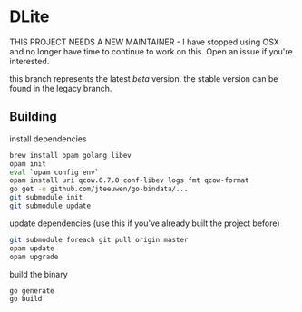 # DLite

THIS PROJECT NEEDS A NEW MAINTAINER - I have stopped using OSX and no longer have time to continue to work on this. Open an issue if you're interested.

this branch represents the latest *beta* version. the stable version can be found in the legacy branch.

## Building

install dependencies

```sh
brew install opam golang libev
opam init
eval `opam config env`
opam install uri qcow.0.7.0 conf-libev logs fmt qcow-format
go get -u github.com/jteeuwen/go-bindata/...
git submodule init
git submodule update
```

update dependencies (use this if you've already built the project before)

```sh
git submodule foreach git pull origin master
opam update
opam upgrade
```

build the binary

```sh
go generate
go build
```
